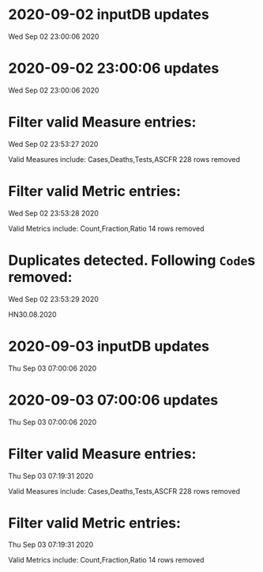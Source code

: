 
# 2020-09-02 inputDB updates 
 Wed Sep 02 23:00:06 2020 


# 2020-09-02 23:00:06 updates 
 Wed Sep 02 23:00:06 2020 


# Filter valid Measure entries: 
 Wed Sep 02 23:53:27 2020 

Valid Measures include: Cases,Deaths,Tests,ASCFR
 228 rows removed
# Filter valid Metric entries: 
 Wed Sep 02 23:53:28 2020 

Valid Metrics include: Count,Fraction,Ratio
 14 rows removed
# Duplicates detected. Following `Code`s removed: 
 Wed Sep 02 23:53:29 2020 

HN30.08.2020
# 2020-09-03 inputDB updates 
 Thu Sep 03 07:00:06 2020 


# 2020-09-03 07:00:06 updates 
 Thu Sep 03 07:00:06 2020 


# Filter valid Measure entries: 
 Thu Sep 03 07:19:31 2020 

Valid Measures include: Cases,Deaths,Tests,ASCFR
 228 rows removed
# Filter valid Metric entries: 
 Thu Sep 03 07:19:31 2020 

Valid Metrics include: Count,Fraction,Ratio
 14 rows removed